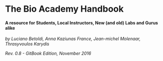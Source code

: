 # The Bio Academy Handbook

#### A resource for Students, Local Instructors, New (and old) Labs and Gurus alike

*by Luciano Betoldi, Anna Kaziunas France, Jean-michel Molenaar, Thrasyvoulos Karydis*

*Rev. 0.8 - GitBook Edition, November 2016*
